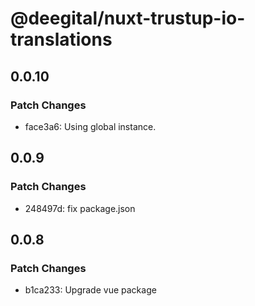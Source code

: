 # @deegital/nuxt-trustup-io-translations

## 0.0.10

### Patch Changes

- face3a6: Using global instance.

## 0.0.9

### Patch Changes

- 248497d: fix package.json

## 0.0.8

### Patch Changes

- b1ca233: Upgrade vue package
